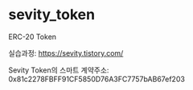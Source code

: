 # sevity_token
ERC-20 Token

실습과정: https://sevity.tistory.com/

Sevity Token의 스마트 계약주소: 0x81c2278FBFF91CF5850D76A3FC7757bAB67ef203


